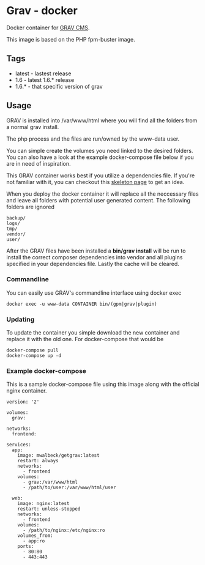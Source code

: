 # Grav - docker

Docker container for [GRAV CMS](https://getgrav.org/).

This image is based on the PHP fpm-buster image.

## Tags

* latest - lastest release
* 1.6 - latest 1.6.* release
* 1.6.* - that specific version of grav

## Usage

GRAV is installed into /var/www/html where you will find all the folders from a normal grav install.

The php process and the files are run/owned by the www-data user.

You can simple create the volumes you need linked to the desired folders. You can also have a look at the example docker-compose file below if you are in need of inspiration.

This GRAV container works best if you utilize a dependencies file. If you're not familiar with it, you can checkout this [skeleton page](https://github.com/getgrav/grav-skeleton-onepage-site/blob/develop/.dependencies) to get an idea.

When you deploy the docker container it will replace all the neccessary files and leave all folders with potential user generated content. The following folders are ignored
```
backup/
logs/
tmp/
vendor/
user/
```
After the GRAV files have been installed a **bin/grav install** will be run to install the correct composer dependencies into vendor and all plugins specified in your dependencies file. Lastly the cache will be cleared.

### Commandline

You can easily use GRAV's commandline interface using docker exec

```
docker exec -u www-data CONTAINER bin/(gpm|grav|plugin)
```
### Updating

To update the container you simple download the new container and replace it with the old one. For docker-compose that would be

```
docker-compose pull
docker-compose up -d
```

### Example docker-compose

This is a sample docker-compose file using this image along with the official nginx container.

```
version: '2'

volumes:
  grav:

networks:
  frontend:

services:
  app:
    image: mwalbeck/getgrav:latest
    restart: always
    networks:
      - frontend
    volumes:
      - grav:/var/www/html
      - /path/to/user:/var/www/html/user

  web:
    image: nginx:latest
    restart: unless-stopped
    networks:
      - frontend
    volumes:
      - /path/to/nginx:/etc/nginx:ro
    volumes_from:
      - app:ro
    ports:
      - 80:80
      - 443:443
```